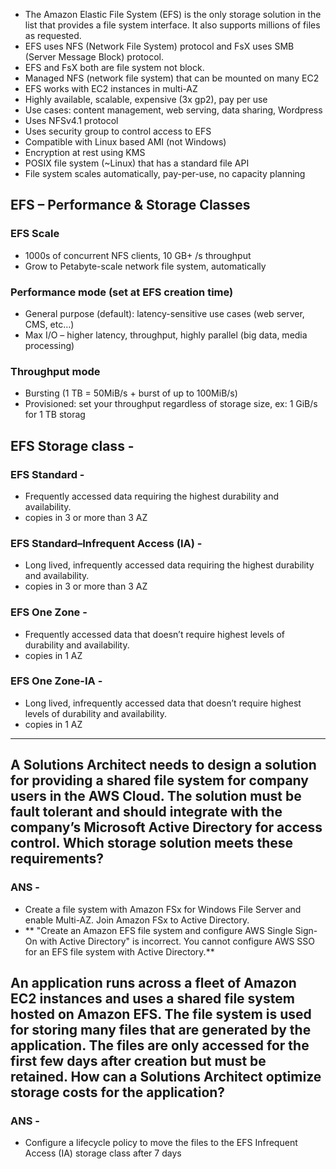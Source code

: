 - The Amazon Elastic File System (EFS) is the only storage solution in the list that provides a file system interface. It also supports millions of files as requested.
- EFS uses NFS (Network File System) protocol and FsX uses SMB (Server Message Block) protocol.
- EFS and FsX both are file system not block.
- Managed NFS (network file system) that can be mounted on many EC2
- EFS works with EC2 instances in multi-AZ
- Highly available, scalable, expensive (3x gp2), pay per use 
- Use cases: content management, web serving, data sharing, Wordpress
- Uses NFSv4.1 protocol
- Uses security group to control access to EFS
- Compatible with Linux based AMI (not Windows)
- Encryption at rest using KMS
- POSIX file system (~Linux) that has a standard file API
- File system scales automatically, pay-per-use, no capacity planning

## EFS – Performance & Storage Classes

### EFS Scale
- 1000s of concurrent NFS clients, 10 GB+ /s throughput
- Grow to Petabyte-scale network file system, automatically

### Performance mode (set at EFS creation time)
- General purpose (default): latency-sensitive use cases (web server, CMS, etc…)
- Max I/O – higher latency, throughput, highly parallel (big data, media processing)

### Throughput mode
- Bursting (1 TB = 50MiB/s + burst of up to 100MiB/s)
- Provisioned: set your throughput regardless of storage size, ex: 1 GiB/s for 1 TB storag

## EFS Storage class -
### EFS Standard -
- Frequently accessed data requiring the highest durability and availability.
- copies in 3 or more than 3 AZ
### EFS Standard–Infrequent Access (IA) -
- Long lived, infrequently accessed data requiring the highest durability and availability.
- copies in 3 or more than 3 AZ
### EFS One Zone -
- Frequently accessed data that doesn’t require highest levels of durability and availability.
- copies in 1 AZ
### EFS One Zone-IA -
- Long lived, infrequently accessed data that doesn’t require highest levels of durability and availability.
- copies in 1 AZ
---
## A Solutions Architect needs to design a solution for providing a shared file system for company users in the AWS Cloud. The solution must be fault tolerant and should integrate with the company’s Microsoft Active Directory for access control. Which storage solution meets these requirements?
### ANS -
- Create a file system with Amazon FSx for Windows File Server and enable Multi-AZ. Join Amazon FSx to Active Directory.
- ** "Create an Amazon EFS file system and configure AWS Single Sign-On with Active Directory" is incorrect. You cannot configure AWS SSO for an EFS file system with Active Directory.**

## An application runs across a fleet of Amazon EC2 instances and uses a shared file system hosted on Amazon EFS. The file system is used for storing many files that are generated by the application. The files are only accessed for the first few days after creation but must be retained. How can a Solutions Architect optimize storage costs for the application?
### ANS -
- Configure a lifecycle policy to move the files to the EFS Infrequent Access (IA) storage class after 7 days

